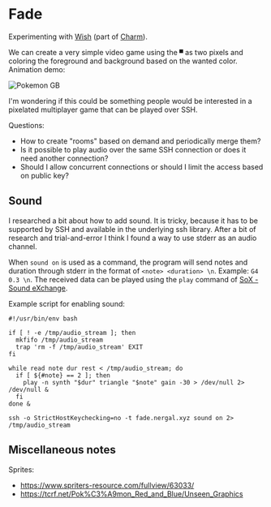 # Fade

Experimenting with [Wish](https://github.com/charmbracelet/wish) (part of [Charm](https://charm.sh/)).

We can create a very simple video game using the `▀` as two pixels and coloring the foreground and background based on the wanted color. Animation demo:

![Pokemon GB](https://vhs.charm.sh/vhs-xhIwUtrcYtEHs80zjB3mb.gif)

I'm wondering if this could be something people would be interested in a pixelated multiplayer game that can be played over SSH.

Questions:
- How to create "rooms" based on demand and periodically merge them?
- Is it possible to play audio over the same SSH connection or does it need another connection?
- Should I allow concurrent connections or should I limit the access based on public key?

## Sound

I researched a bit about how to add sound. It is tricky, because it has to be supported by SSH and available in the underlying ssh library. After a bit of research and trial-and-error I think I found a way to use stderr as an audio channel.

When `sound on` is used as a command, the program will send notes and duration through stderr in the format of `<note> <duration> \n`. Example: `G4 0.3 \n`. The received data can be played using the `play` command of [SoX - Sound eXchange](https://sourceforge.net/projects/sox/).

Example script for enabling sound:

```
#!/usr/bin/env bash

if [ ! -e /tmp/audio_stream ]; then
  mkfifo /tmp/audio_stream
  trap 'rm -f /tmp/audio_stream' EXIT
fi

while read note dur rest < /tmp/audio_stream; do
  if [ ${#note} == 2 ]; then
    play -n synth "$dur" triangle "$note" gain -30 > /dev/null 2> /dev/null &
  fi
done &

ssh -o StrictHostKeychecking=no -t fade.nergal.xyz sound on 2> /tmp/audio_stream
```

## Miscellaneous notes

Sprites:
- https://www.spriters-resource.com/fullview/63033/
- https://tcrf.net/Pok%C3%A9mon_Red_and_Blue/Unseen_Graphics
